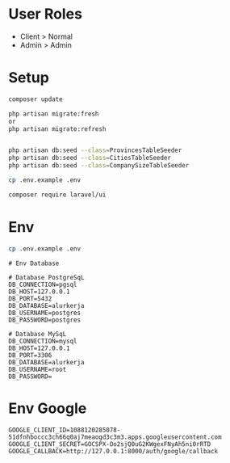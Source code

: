 # User Roles

-   Client > Normal
-   Admin > Admin

# Setup

```bash
composer update
```

```bash
php artisan migrate:fresh
or
php artisan migrate:refresh
```

```bash

php artisan db:seed --class=ProvincesTableSeeder
php artisan db:seed --class=CitiesTableSeeder
php artisan db:seed --class=CompanySizeTableSeeder

```

```bash
cp .env.example .env
```

```bash
composer require laravel/ui
```


# Env 

```bash
cp .env.example .env
```

```
# Env Database

# Database PostgreSqL
DB_CONNECTION=pgsql
DB_HOST=127.0.0.1
DB_PORT=5432
DB_DATABASE=alurkerja
DB_USERNAME=postgres
DB_PASSWORD=postgres

# Database MySqL
DB_CONNECTION=mysql
DB_HOST=127.0.0.1
DB_PORT=3306
DB_DATABASE=alurkerja
DB_USERNAME=root
DB_PASSWORD=
```

# Env Google
```
GOOGLE_CLIENT_ID=1088120285078-51dfnhboccc3ch66q0aj7meaogd3c3m3.apps.googleusercontent.com
GOOGLE_CLIENT_SECRET=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
GOOGLE_CALLBACK=http://127.0.0.1:8000/auth/google/callback
```
